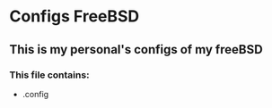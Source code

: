 # Configs FreeBSD

## This is my personal's configs of my freeBSD

### This file contains:

* .config
